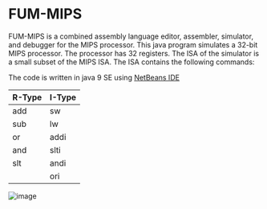 # FUM-MIPS
FUM-MIPS is a combined assembly language editor, assembler, simulator, and debugger for the MIPS processor.
This java program simulates a 32-bit MIPS processor. The processor has 32 registers. 
The ISA of the simulator is a small subset of the MIPS ISA. The ISA contains the following commands:

The code is written in java 9 SE using <a href="https://netbeans.apache.org/">NetBeans IDE</a>

<table>
<thead>
  <tr>
    <th>R-Type</th>
    <th>I-Type</th>
  </tr>
</thead>
<tbody>
  <tr>
    <td>add</td>
    <td>sw<br></td>
  </tr>
  <tr>
    <td>sub</td>
    <td>lw</td>
  </tr>
  <tr>
    <td>or</td>
    <td>addi</td>
  </tr>
  <tr>
    <td>and<br></td>
    <td>slti</td>
  </tr>
  <tr>
    <td>slt</td>
    <td>andi</td>
  </tr>
  <tr>
    <td></td>
    <td>ori</td>
  </tr>
</tbody>
</table>

![image](https://user-images.githubusercontent.com/6803793/150692260-3a47d33b-3f42-4c82-81c8-963b625e65dd.png)

